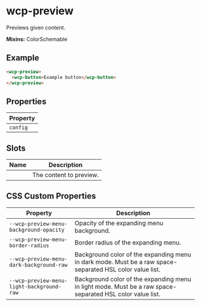 # wcp-preview

Previews given content.

**Mixins:** ColorSchemable

## Example

```html
<wcp-preview>
  <wcp-button>Example button</wcp-button>
</wcp-preview>
```

## Properties

| Property |
|----------|
| `config` |

## Slots

| Name | Description             |
|------|-------------------------|
|      | The content to preview. |

## CSS Custom Properties

| Property                                  | Description                                      |
|-------------------------------------------|--------------------------------------------------|
| `--wcp-preview-menu-background-opacity`   | Opacity of the expanding menu background.        |
| `--wcp-preview-menu-border-radius`        | Border radius of the expanding menu.             |
| `--wcp-preview-menu-dark-background-raw`  | Background color of the expanding menu in dark mode. Must be a raw space-separated HSL color value list. |
| `--wcp-preview-menu-light-background-raw` | Background color of the expanding menu in light mode. Must be a raw space-separated HSL color value list. |
